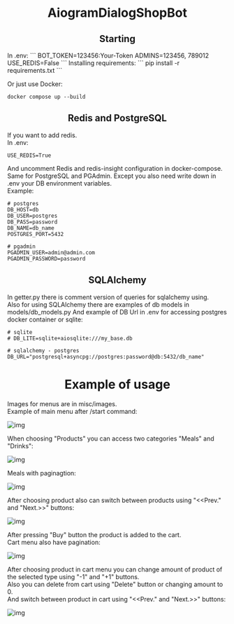 <h1 align="center">AiogramDialogShopBot</h1>
<h2 align="center">Starting</h2>
In .env:
```
BOT_TOKEN=123456:Your-Token
ADMINS=123456, 789012
USE_REDIS=False
```
Installing requirements:
```
pip install -r requirements.txt
```

Or just use Docker:
```
docker compose up --build
```
<h2 align="center">Redis and PostgreSQL</h2>
If you want to add redis. </br>
In .env:

```
USE_REDIS=True
```

And uncomment Redis and redis-insight configuration in docker-compose. </br>
Same for PostgreSQL and PGAdmin. Except you also need write down in .env your DB environment variables. </br>
Example:
```
# postgres
DB_HOST=db
DB_USER=postgres
DB_PASS=password
DB_NAME=db_name
POSTGRES_PORT=5432

# pgadmin
PGADMIN_USER=admin@admin.com
PGADMIN_PASSWORD=password
```

<h2 align="center">SQLAlchemy</h2>
In getter.py there is comment version of queries for sqlalchemy using. </br>
Also for using SQLAlchemy there are examples of db models in models/db_models.py
And example of DB Url in .env for accessing postgres docker container or sqlite:

```
# sqlite
# DB_LITE=sqlite+aiosqlite:///my_base.db

# sqlalchemy - postgres
DB_URL="postgresql+asyncpg://postgres:password@db:5432/db_name"
```
<h1 align="center">Example of usage</h1>
Images for menus are in misc/images. </br>
Example of main menu after /start command:

![img](https://github.com/user-attachments/assets/2f73667a-712c-4460-8dec-a0c35fb49f15)

When choosing "Products" you can access two categories "Meals" and "Drinks":

![img](https://github.com/user-attachments/assets/4f86a795-6163-4da5-b127-4d496a97bee1)

Meals with paginagtion:

![img](https://github.com/user-attachments/assets/02fc0f79-348c-4a7d-bf23-9814c8d18c05)

After choosing product also can switch between products using "<<Prev." and "Next.>>" buttons:

![img](https://github.com/user-attachments/assets/4a5dc303-e20c-4259-91e5-b86d0a54159a)

After pressing "Buy" button the product is added to the cart. </br>
Cart menu also have pagination:

![img](https://github.com/user-attachments/assets/fc33e003-80f5-4790-8513-96cf2447f737)

After choosing product in cart menu you can change amount of product of the selected type using "-1" and "+1" buttons. </br>
Also you can delete from cart using "Delete" button or changing amount to 0. </br>
And switch between product in cart using "<<Prev." and "Next.>>" buttons:

![img](https://github.com/user-attachments/assets/f9d77268-7378-4695-b219-050152f96981)

